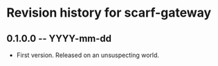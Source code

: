 # Revision history for scarf-gateway

## 0.1.0.0 -- YYYY-mm-dd

* First version. Released on an unsuspecting world.
